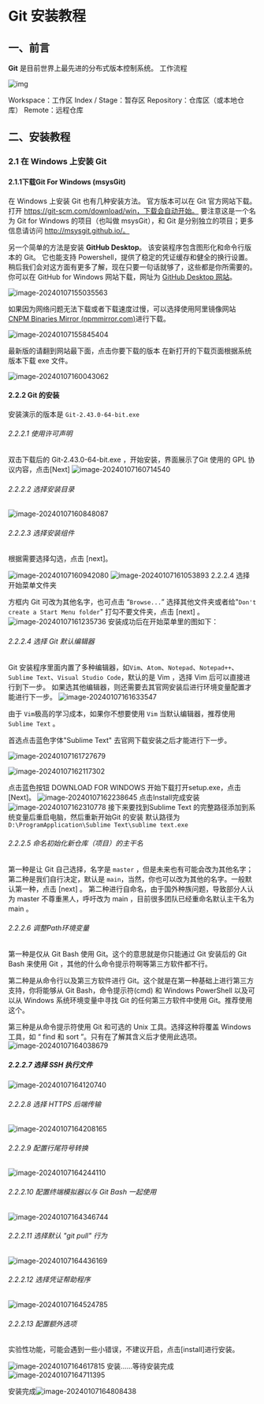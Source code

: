 # Git 安装教程

## 一、前言

**Git** 是目前世界上最先进的分布式版本控制系统。
工作流程

![img](assets/v2-3bc9d5f2c49a713c776e69676d7d56c5_720w.png)

Workspace：工作区
Index / Stage：暂存区
Repository：仓库区（或本地仓库）
Remote：远程仓库

## 二、安装教程

### 2.1 在 Windows 上安装 Git 

#### 2.1.1下载Git For Windows (msysGit)

在 Windows 上安装 Git 也有几种安装方法。 
官方版本可以在 Git 官方网站下载。 打开 https://git-scm.com/download/win，下载会自动开始。 要注意这是一个名为 Git for Windows 的项目（也叫做 msysGit），和 Git 是分别独立的项目；更多信息请访问 http://msysgit.github.io/。

另一个简单的方法是安装 **GitHub Desktop**。 该安装程序包含图形化和命令行版本的 Git。 它也能支持 Powershell，提供了稳定的凭证缓存和健全的换行设置。 稍后我们会对这方面有更多了解，现在只要一句话就够了，这些都是你所需要的。 你可以在 GitHub for Windows 网站下载，网址为 [GitHub Desktop 网站](https://desktop.github.com/)。

![image-20240107155035563](assets/image-20240107155035563.png)

如果因为网络问题无法下载或者下载速度过慢，可以选择使用阿里镜像网站[CNPM Binaries Mirror (npmmirror.com)](https://registry.npmmirror.com/binary.html?path=git-for-windows/)进行下载。

![image-20240107155845404](assets/image-20240107155845404.png)

最新版的请翻到网站最下面，点击你要下载的版本
在新打开的下载页面根据系统版本下载 exe 文件。

![image-20240107160043062](assets/image-20240107160043062.png)

#### 2.2.2 Git 的安装

安装演示的版本是 `Git-2.43.0-64-bit.exe`

###### 2.2.2.1 使用许可声明

双击下载后的 Git-2.43.0-64-bit.exe ，开始安装，界面展示了Git 使用的 GPL 协议内容，点击[Next] 
![image-20240107160714540](assets/image-20240107160714540.png)

###### 2.2.2.2 选择安装目录

![image-20240107160848087](assets/image-20240107160848087.png)

###### 2.2.2.3 选择安装组件

根据需要选择勾选，点击 [next]。

![image-20240107160942080](assets/image-20240107160942080.png)
![image-20240107161053893](assets/image-20240107161053893.png)
2.2.2.4 选择开始菜单文件夹

方框内 Git 可改为其他名字，也可点击 “`Browse...`” 选择其他文件夹或者给"`Don't create a Start Menu folder`" 打勾不要文件夹，点击 [next] 。
![image-20240107161235736](assets/image-20240107161235736.png)
安装成功后在开始菜单里的图如下：

###### 2.2.2.4 选择 Git 默认编辑器

Git 安装程序里面内置了多种编辑器，如`Vim`、`Atom`、`Notepad`、`Notepad++`、`Sublime Text`、`Visual Studio Code`，默认的是 Vim ，选择 Vim 后可以直接进行到下一步。
如果选其他编辑器，则还需要去其官网安装后进行环境变量配置才能进行下一步。
![image-20240107161633547](assets/image-20240107161633547.png)

由于 `Vim`极高的学习成本，如果你不想要使用 `Vim` 当默认编辑器，推荐使用`Sublime Text` 。

首选点击蓝色字体"Sublime Text" 去官网下载安装之后才能进行下一步。

![image-20240107161727679](assets/image-20240107161727679.png)

![image-20240107162117302](assets/image-20240107162117302.png)

点击蓝色按钮 DOWNLOAD FOR WINDOWS 开始下载打开setup.exe，点击[Next]。
![image-20240107162238645](assets/image-20240107162238645.png)
点击Install完成安装
![image-20240107162310778](assets/image-20240107162310778.png)
接下来要找到Sublime Text 的完整路径添加到系统变量后重启电脑，然后重新开始Git 的安装
默认路径为`D:\ProgramApplication\Sublime Text\sublime text.exe`

###### 2.2.2.5 命名初始化新仓库（项目）的主干名

第一种是让 Git 自己选择，名字是 `master` ，但是未来也有可能会改为其他名字；第二种是我们自行决定，默认是 `main`，当然，你也可以改为其他的名字。一般默认第一种，点击 [next] 。
第二种进行自命名，由于国外种族问题，导致部分人认为 master 不尊重黑人，呼吁改为 main ，目前很多团队已经重命名默认主干名为 main 。

###### 2.2.2.6 调整Path环境变量

第一种是仅从 Git Bash 使用 Git。这个的意思就是你只能通过 Git 安装后的 Git Bash 来使用 Git ，其他的什么命令提示符啊等第三方软件都不行。

第二种是从命令行以及第三方软件进行 Git。这个就是在第一种基础上进行第三方支持，你将能够从 Git Bash，命令提示符(cmd) 和 Windows PowerShell 以及可以从 Windows 系统环境变量中寻找 Git 的任何第三方软件中使用 Git。推荐使用这个。

第三种是从命令提示符使用 Git 和可选的 Unix 工具。选择这种将覆盖 Windows 工具，如 “ find 和 sort ”。只有在了解其含义后才使用此选项。
![image-20240107164038679](assets/image-20240107164038679.png)

##### 2.2.2.7 选择 SSH 执行文件

![image-20240107164120740](assets/image-20240107164120740.png)

###### 2.2.2.8 选择 HTTPS 后端传输

![image-20240107164208165](assets/image-20240107164208165.png)

###### 2.2.2.9 配置行尾符号转换

![image-20240107164244110](assets/image-20240107164244110.png)

###### 2.2.2.10 配置终端模拟器以与 Git Bash 一起使用

![image-20240107164346744](assets/image-20240107164346744.png)

###### 2.2.2.11 选择默认 "git pull" 行为

![image-20240107164436169](assets/image-20240107164436169.png)

###### 2.2.2.12 选择凭证帮助程序

![image-20240107164524785](assets/image-20240107164524785.png)

###### 2.2.2.13 配置额外选项

实验性功能，可能会遇到一些小错误，不建议开启，点击[install]进行安装。

![image-20240107164617815](assets/image-20240107164617815.png)
安装......等待安装完成
![image-20240107164711395](assets/image-20240107164711395.png)

安装完成![image-20240107164808438](assets/image-20240107164808438.png)

 
